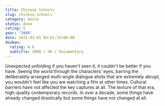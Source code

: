 ```yaml
---
title: Chinese Schools
slug: chinese-schools
category: movie
status: done
rating: 5
year: "2008"
date: 2021-03-01 04:01:32+08:00
douban:
  rating: 8.6
  subtitle: 2008 / UK / Documentary
---
```


Unexpected unfolding if you haven't seen it, it couldn't be better if you have. Seeing the world through the characters' eyes, barring the deliberately arranged multi-angle dialogue shots that are extremely abrupt, you wouldn't feel like you are watching a film at other times. Cultural barriers have not affected the key captures at all. The texture of that era, high-quality contemporary records. In over a decade, some things have already changed drastically but some things have not changed at all.
